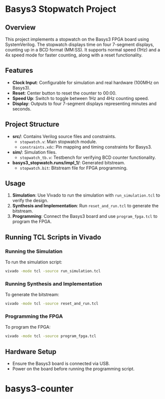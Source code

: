 # Basys3 Stopwatch Project

## Overview
This project implements a stopwatch on the Basys3 FPGA board using SystemVerilog. The stopwatch displays time on four 7-segment displays, counting up in a BCD format (MM:SS). It supports normal speed (1Hz) and a 4x speed mode for faster counting, along with a reset functionality.

## Features
- **Clock Input**: Configurable for simulation and real hardware (100MHz on Basys3).
- **Reset**: Center button to reset the counter to 00:00.
- **Speed Up**: Switch to toggle between 1Hz and 4Hz counting speed.
- **Display**: Outputs to four 7-segment displays representing minutes and seconds.

## Project Structure
- **src/**: Contains Verilog source files and constraints.
  - `stopwatch.v`: Main stopwatch module.
  - `constraints.xdc`: Pin mapping and timing constraints for Basys3.
- **sim/**: Simulation files.
  - `stopwatch_tb.v`: Testbench for verifying BCD counter functionality.
- **basys3_stopwatch.runs/impl_1/**: Generated bitstream.
  - `stopwatch.bit`: Bitstream file for FPGA programming.

## Usage
1. **Simulation**: Use Vivado to run the simulation with `run_simulation.tcl` to verify the design.
2. **Synthesis and Implementation**: Run `reset_and_run.tcl` to generate the bitstream.
3. **Programming**: Connect the Basys3 board and use `program_fpga.tcl` to program the FPGA.
## Running TCL Scripts in Vivado

### Running the Simulation
To run the simulation script:
```bash
vivado -mode tcl -source run_simulation.tcl
```

### Running Synthesis and Implementation
To generate the bitstream:
```bash
vivado -mode tcl -source reset_and_run.tcl
```

### Programming the FPGA
To program the FPGA:
```bash
vivado -mode tcl -source program_fpga.tcl
```

## Hardware Setup
- Ensure the Basys3 board is connected via USB.
- Power on the board before running the programming script.
# basys3-counter
